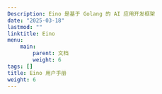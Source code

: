 ```yaml
---
Description: Eino 是基于 Golang 的 AI 应用开发框架
date: "2025-03-18"
lastmod: ""
linktitle: Eino
menu:
    main:
        parent: 文档
        weight: 6
tags: []
title: Eino 用户手册
weight: 6
---
```



